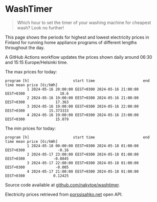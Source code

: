 
# WashTimer

> Which hour to set the timer of your washing machine for cheapest wash? Look no further!

This page shows the periods for highest and lowest electricity prices in Finland 
for running home appliance programs of different lengths throughout the day. 

A GitHub Actions workflow updates the prices shown daily around 06:30 and 15:15 Europe/Helsinki time.

The max prices for today:

	program [h]                    start time                      end time mean price [€c/kWh]
	          1 2024-05-16 20:00:00 EEST+0300 2024-05-16 21:00:00 EEST+0300                18.6
	          2 2024-05-16 19:00:00 EEST+0300 2024-05-16 21:00:00 EEST+0300              17.363
	          3 2024-05-16 19:00:00 EEST+0300 2024-05-16 22:00:00 EEST+0300           15.373333
	          4 2024-05-16 19:00:00 EEST+0300 2024-05-16 23:00:00 EEST+0300              15.079

The min prices for today:

	program [h]                    start time                      end time mean price [€c/kWh]
	          1 2024-05-18 00:00:00 EEST+0300 2024-05-18 01:00:00 EEST+0300               -0.16
	          2 2024-05-17 23:00:00 EEST+0300 2024-05-18 01:00:00 EEST+0300             -0.0845
	          3 2024-05-17 22:00:00 EEST+0300 2024-05-18 01:00:00 EEST+0300              -0.005
	          4 2024-05-17 21:00:00 EEST+0300 2024-05-18 01:00:00 EEST+0300             0.12425


Source code available at [github.com/nakytoe/washtimer](https://github.com/nakytoe/washtimer).

Electricity prices retrieved from [porssisahko.net](https://porssisahko.net/api) open API.
